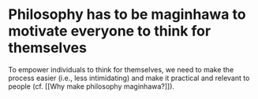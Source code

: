 # Philosophy has to be maginhawa to motivate everyone to think for themselves

To empower individuals to think for themselves, we need to make the process easier (i.e., less intimidating) and make it practical and relevant to people (cf. [[Why make philosophy maginhawa?]]).

